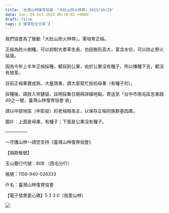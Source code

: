 ```yaml
---
title: '台灣山林復育協會-「大肚山防火林帶」2023/10/29'
date: Sun, 29 Oct 2023 00:56:02 +0000
draft: false
tags: ['復育短文分享']
---
```


我們協會為了推動「大肚山防火林帶」，需培育正榕。

正榕為防火樹種，可以抑制大黍草生長，也因樹形高大，富含水份，可以防止野火延燒。

因為今年上半年正榕採種，都採到公果，由於公果沒有種子，所以播種下去，都沒有發芽。

目前正榕果實成熟，大量落果，請大家幫忙撿拾母果（有種子的）。

採種後，請放入夾鏈袋，註明採集日期與詳細地點，寄送至「台中市南屯區忠勇路49之一號，臺灣山林復育協會 收」

請以中部地區（中彰投）的老榕樹為主，以保存正榕的族群基因庫。

圖片：上面是母果，有種子；下面是公果沒有種子。

—————

～守護山林～請您支持《臺灣山林復育協會》

【捐款帳號】

玉山銀行代號：808 （西屯分行）

帳號：1159-940-026333

戶名：臺灣山林復育協會

【電子發票愛心碼】5 2 3 0（我愛山林）

![](https://www.reforestation.tw/wp-content/uploads/2024/01/397327839_7202279659791612_1407711516089102679_n-768x1024.jpg)